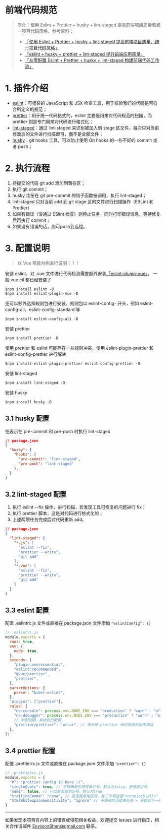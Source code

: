 # 前端代码规范

> 简介：使用 Eslint + Prettier + husky + lint-staged 提高前端项目质量和统一项目代码风格，参考资料：
>
> - [「使用 Eslint + Prettier + husky + lint-staged 提高前端项目质量、统一项目代码风格」](https://juejin.cn/post/6844903889670520845)
> - [「eslint + husky + prettier + lint-staged 提升前端应用质量」](https://juejin.cn/post/6844903778227847181)
> - [「从零配置 Eslint + Prettier + husky + lint-staged 构建前端代码工作流」](https://segmentfault.com/a/1190000022497035)



# 1. 插件介绍

- [eslint](https://eslint.org/)：可组装的 JavaScript 和 JSX 检查工具，用于校验我们的代码是否符合所定义的规范；
- [prettier](https://prettier.io/)：用于统一代码格式的，eslint 主要是用来对代码规范的扫描，而 prettier 则是专门用来对代码进行格式化；
- [lint-staged](https://github.com/okonet/lint-staged)：通过 lint-staged 来识别被加入到 stage 区文件，每次只对当前修改后的文件进行扫描即可，而不是全部文件；
- [husky](https://typicode.github.io/husky)：git hooks 工具，可以防止使用 Git hooks 的一些不好的 commit 或者 push；

# 2. 执行流程

1. 待提交的代码 git add 添加到暂存区；
2. 执行 git commit；
3. husky 注册在 git pre-commit 的钩子函数被调用，执行 lint-staged；
4. lint-staged 只对当前 add 到 git stage 区的文件进行扫描操作（ESLint 和 Prettier）
5. 如果有错误（没通过 ESlint 检查）则停止任务，同时打印错误信息，等待修复后再执行 commit；
6. 如果没有错误的话，则可push到远程。

# 3. 配置说明

> 以 Vue 项目为例进行说明！！！

安装 eslint，对 .vue 文件进行代码检测需要额外安装[「eslint-plugin-vue」](https://eslint.vuejs.org/)， 一般 vue cil 都已经安装了

```shell
$npm install eslint -D
$npm install eslint-plugin-vue -D
```

还可以额外选择规则包进行安装，规则包以 eslint-config- 开头，例如 eslint-config-ali，eslint-config-standard 等

```shell
$npm install eslint-config-ali -D
```

安装 prettier

```shell
$npm install prettier -D
```

使用 prettier 和 eslint 可能存在一些规则冲突，使用 eslint-plugin-prettier 和 eslint-config-prettier 进行解决

```shell
$npm install eslint-plugin-prettier eslint-config-prettier -D 
```

安装 lint-staged

```shell
$npm install lint-staged -D 
```

安装 husky

```shell
$npm install husky -D 
```

## 3.1 husky 配置

在表示在 pre-commit 和 pre-push 时执行 lint-staged

```json
// package.json
{
  "husky": {
    "hooks": {
      "pre-commit": "lint-staged",
      "pre-push": "lint-staged"
    },
  }
}
```

## 3.2 lint-staged 配置

1. 执行 eslint --fix 操作，进行扫描，若发现工具可修复的问题进行 fix；
2. 执行 prettier 脚本，这是对代码进行格式化的；
3. 上述两项任务完成后对代码重新 add。

```json
// package.json
{
  "lint-staged": {
    "*.js": [
      "eslint --fix",
      "prettier --write",
      "git add"
    ],
    "*.vue": [
      "eslint --fix",
      "prettier --write",
      "git add"
    ]
  }
}
```

## 3.3 eslint 配置

配置 .eslintrc.js 文件或直接在 package.json 文件添加 `"eslintConfig": {}`

```javascript
// .eslintrc.js
module.exports = {
  root: true,
  env: {
    node: true,
  },
  extends: [
    "plugin:vue/essential",
    "eslint:recommended",
    "@vue/prettier",
    "prettier",
  ],
  parserOptions: {
    parser: "babel-eslint",
  },
  "plugins": ["prettier"],
  rules: {
    "no-console": process.env.NODE_ENV === "production" ? "warn" : "off",
    "no-debugger": process.env.NODE_ENV === "production" ? "warn" : "off",
    // 举例说明，具体自行配置
    "prettier/prettier": "error", // 表示被 prettier 标记的地方抛出错误
  },
};
```

## 3.4 prettier 配置

配置 .prettierrc.js 文件或直接在 package.json 文件添加 `"prettier": {}`

```javascript
// .prettierrc.js
module.exports = {
  "#": "prettier config in here :)",
  "singleQuote": true, // 字符串是否使用单引号，默认为false，使用双引号
  "semi": false, // 行位是否使用分号，默认为true
  "trailingComma": "none", // 是否使用尾逗号，有三个可选值"<none|es5|all>"
  "htmlWhitespaceSensitivity": "ignore" // 不使用的话结束标签 > 会跑到下一行，迷惑行为
}
```



------

如果发现本项目有内容上的错误或侵犯相关权益，欢迎提交 issues 进行指正，相关合作请邮件 <a href="mailto:EnvisionShen@gmail.com">EnvisionShen@gmail.com </a>联系。


